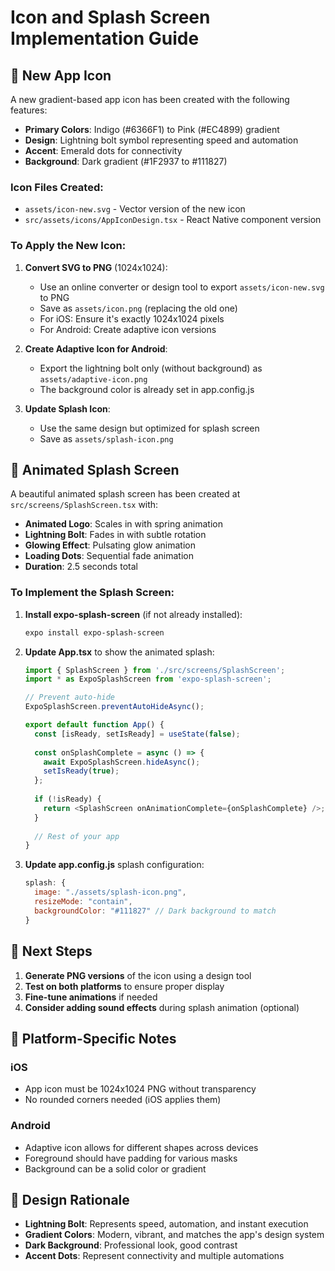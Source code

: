 # Icon and Splash Screen Implementation Guide

## 🎨 New App Icon

A new gradient-based app icon has been created with the following features:
- **Primary Colors**: Indigo (#6366F1) to Pink (#EC4899) gradient
- **Design**: Lightning bolt symbol representing speed and automation
- **Accent**: Emerald dots for connectivity
- **Background**: Dark gradient (#1F2937 to #111827)

### Icon Files Created:
- `assets/icon-new.svg` - Vector version of the new icon
- `src/assets/icons/AppIconDesign.tsx` - React Native component version

### To Apply the New Icon:

1. **Convert SVG to PNG** (1024x1024):
   - Use an online converter or design tool to export `assets/icon-new.svg` to PNG
   - Save as `assets/icon.png` (replacing the old one)
   - For iOS: Ensure it's exactly 1024x1024 pixels
   - For Android: Create adaptive icon versions

2. **Create Adaptive Icon for Android**:
   - Export the lightning bolt only (without background) as `assets/adaptive-icon.png`
   - The background color is already set in app.config.js

3. **Update Splash Icon**:
   - Use the same design but optimized for splash screen
   - Save as `assets/splash-icon.png`

## 🚀 Animated Splash Screen

A beautiful animated splash screen has been created at `src/screens/SplashScreen.tsx` with:
- **Animated Logo**: Scales in with spring animation
- **Lightning Bolt**: Fades in with subtle rotation
- **Glowing Effect**: Pulsating glow animation
- **Loading Dots**: Sequential fade animation
- **Duration**: 2.5 seconds total

### To Implement the Splash Screen:

1. **Install expo-splash-screen** (if not already installed):
   ```bash
   expo install expo-splash-screen
   ```

2. **Update App.tsx** to show the animated splash:
   ```typescript
   import { SplashScreen } from './src/screens/SplashScreen';
   import * as ExpoSplashScreen from 'expo-splash-screen';
   
   // Prevent auto-hide
   ExpoSplashScreen.preventAutoHideAsync();
   
   export default function App() {
     const [isReady, setIsReady] = useState(false);
     
     const onSplashComplete = async () => {
       await ExpoSplashScreen.hideAsync();
       setIsReady(true);
     };
     
     if (!isReady) {
       return <SplashScreen onAnimationComplete={onSplashComplete} />;
     }
     
     // Rest of your app
   }
   ```

3. **Update app.config.js** splash configuration:
   ```javascript
   splash: {
     image: "./assets/splash-icon.png",
     resizeMode: "contain",
     backgroundColor: "#111827" // Dark background to match
   }
   ```

## 🎯 Next Steps

1. **Generate PNG versions** of the icon using a design tool
2. **Test on both platforms** to ensure proper display
3. **Fine-tune animations** if needed
4. **Consider adding sound effects** during splash animation (optional)

## 📱 Platform-Specific Notes

### iOS
- App icon must be 1024x1024 PNG without transparency
- No rounded corners needed (iOS applies them)

### Android
- Adaptive icon allows for different shapes across devices
- Foreground should have padding for various masks
- Background can be a solid color or gradient

## 🎨 Design Rationale

- **Lightning Bolt**: Represents speed, automation, and instant execution
- **Gradient Colors**: Modern, vibrant, and matches the app's design system
- **Dark Background**: Professional look, good contrast
- **Accent Dots**: Represent connectivity and multiple automations